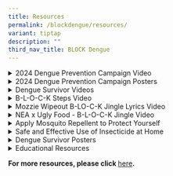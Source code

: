 ```yaml
---
title: Resources
permalink: /blockdengue/resources/
variant: tiptap
description: ""
third_nav_title: BLOCK Dengue
---
```

<div data-type="detailGroup" class="isomer-accordion isomer-accordion-white">
<details class="isomer-details">
<summary>2024 Dengue Prevention Campaign Video</summary>
<div data-type="detailsContent" class="isomer-details-content">
<p><strong>English</strong>
</p>
<div class="iframe-wrapper">
<iframe height="400" width="100%" allowfullscreen="true" frameborder="0" src="https://www.youtube.com/embed/w-vPRd1823o?si=rUUVGjYon8RobL39"></iframe>
</div>
<p><strong>Malay</strong>
</p>
<div class="iframe-wrapper">
<iframe height="400" width="100%" allowfullscreen="true" frameborder="0" src="https://www.youtube.com/embed/-s6yHDkZs3k?si=qJ4kGoQV2XOY06q4"></iframe>
</div>
<p><strong>Chinese</strong>
</p>
<div class="iframe-wrapper">
<iframe height="400" width="100%" allowfullscreen="true" frameborder="0" src="https://www.youtube.com/embed/PKBLS35F9fY?si=ndfDB6ZAbKxG6_23"></iframe>
</div>
<p><strong>Tamil</strong>
</p>
<div class="iframe-wrapper">
<iframe height="400" width="100%" allowfullscreen="true" frameborder="0" src="https://www.youtube.com/embed/UFtEFKP6wU8?si=CbHBECy7327whoC1"></iframe>
</div>
</div>
</details>
<details class="isomer-details">
<summary>2024 Dengue Prevention Campaign Posters</summary>
<div data-type="detailsContent" class="isomer-details-content">
<p><strong>2024 Dengue Prevention Campaign Poster (A2)</strong>
</p>
<div class="isomer-image-wrapper">
<img style="width: 100%" height="auto" width="100%" alt="2024 Dengue Prevention Campaign Poster" src="/images/Block Dengue/Resources/h284185_nea_national_dengue_a4sz.jpg">
</div>
<p><em>Click on image to download</em>
</p>
<p><strong>2024 Dengue Prevention Campaign Poster (A4)</strong>
</p>
<div class="isomer-image-wrapper">
<img style="width: 100%" height="auto" width="100%" alt="2024 Dengue Prevention Campaign Poster" src="/images/Block Dengue/Resources/h284185_nea_national_dengue_a4sz.jpg">
</div>
<p><em>Click on image to download</em>
</p>
</div>
</details>
<details class="isomer-details">
<summary>Dengue Survivor Videos</summary>
<div data-type="detailsContent" class="isomer-details-content">
<p><strong>English (Gary)</strong>
</p>
<div class="iframe-wrapper">
<iframe height="400" width="100%" allowfullscreen="true" frameborder="0" src="https://www.youtube.com/embed/QCz2VVVRj3s"></iframe>
</div>
<p><strong>English (Shima)</strong>
</p>
<div class="iframe-wrapper">
<iframe height="400" width="100%" allowfullscreen="true" frameborder="0" src="https://www.youtube.com/embed/46xD-391ghc"></iframe>
</div>
<p><strong>English (Alisha)</strong>
</p>
<div class="iframe-wrapper">
<iframe height="400" width="100%" allowfullscreen="true" frameborder="0" src="https://www.youtube.com/embed/fGTSx2S1xlU"></iframe>
</div>
<p><strong>Chinese (Gary)</strong>
</p>
<div class="iframe-wrapper">
<iframe height="400" width="100%" allowfullscreen="true" frameborder="0" src="https://www.youtube.com/embed/ubTnpRaArus"></iframe>
</div>
<p><strong>Malay (Shima)</strong>
</p>
<div class="iframe-wrapper">
<iframe height="400" width="100%" allowfullscreen="true" frameborder="0" src="https://www.youtube.com/embed/nqYWxRw0hH8"></iframe>
</div>
<p><strong>Tamil (Alisha)</strong>
</p>
<div class="iframe-wrapper">
<iframe height="400" width="100%" allowfullscreen="true" frameborder="0" src="https://www.youtube.com/embed/-q1uMk4dQX8"></iframe>
</div>
</div>
</details>
<details class="isomer-details">
<summary>B-L-O-C-K Steps Video</summary>
<div data-type="detailsContent" class="isomer-details-content">
<p><strong>English</strong>
</p>
<div class="iframe-wrapper">
<iframe style="box-sizing: border-box; font-family: Poppins, sans-serif; outline: none !important; position: absolute; top: 0px; left: 0px;" height="100%" width="100%" allowfullscreen="true" frameborder="0" src="https://www.youtube.com/embed/FlnuB7tkUe4"></iframe>
</div>
<p><strong>Malay</strong>
</p>
<div class="iframe-wrapper">
<iframe style="box-sizing: border-box; font-family: Poppins, sans-serif; outline: none !important; position: absolute; top: 0px; left: 0px;" height="100%" width="100%" allowfullscreen="true" frameborder="0" src="https://www.youtube.com/embed/J-vJwoYWFuA"></iframe>
</div>
<p><strong>Chinese</strong>
</p>
<div class="iframe-wrapper">
<iframe style="box-sizing: border-box; font-family: Poppins, sans-serif; outline: none !important; position: absolute; top: 0px; left: 0px;" height="100%" width="100%" allowfullscreen="true" frameborder="0" src="https://www.youtube.com/embed/6S8W8bxecfE"></iframe>
</div>
<p><strong>Tamil</strong>
</p>
<div class="iframe-wrapper">
<iframe style="box-sizing: border-box; font-family: Poppins, sans-serif; outline: none !important; position: absolute; top: 0px; left: 0px;" height="100%" width="100%" allowfullscreen="true" frameborder="0" src="https://www.youtube.com/embed/O6g59O_RCms"></iframe>
</div>
<p><strong>Bahasa Indonesia</strong>
</p>
<div class="iframe-wrapper">
<iframe style="box-sizing: border-box; font-family: Poppins, sans-serif; outline: none !important; position: absolute; top: 0px; left: 0px;" height="100%" width="100%" allowfullscreen="true" frameborder="0" src="https://www.youtube.com/embed/ogN8pWw8DcM%20frameborder="></iframe>
</div>
<p><strong>Burmese</strong>
</p>
<div class="iframe-wrapper">
<iframe style="box-sizing: border-box; font-family: Poppins, sans-serif; outline: none !important; position: absolute; top: 0px; left: 0px;" height="100%" width="100%" allowfullscreen="true" frameborder="0" src="https://www.youtube.com/embed/Lw9BeEb1znA"></iframe>
</div>
<p><strong>Tagalog</strong>
</p>
<div class="iframe-wrapper">
<iframe style="box-sizing: border-box; font-family: Poppins, sans-serif; outline: none !important; position: absolute; top: 0px; left: 0px;" height="100%" width="100%" allowfullscreen="true" frameborder="0" src="https://www.youtube.com/embed/8o-CRHru5G4"></iframe>
</div>
</div>
</details>
<details class="isomer-details">
<summary>Mozzie Wipeout B-LO-C-K Jingle Lyrics Video</summary>
<div data-type="detailsContent" class="isomer-details-content">
<p></p>
<div class="iframe-wrapper">
<iframe style="box-sizing: border-box; font-family: Poppins, sans-serif; outline: none !important; position: absolute; top: 0px; left: 0px;" height="100%" width="100%" allowfullscreen="true" frameborder="0" src="https://www.youtube.com/embed/a-l8X6hLjzM"></iframe>
</div>
</div>
</details>
<details class="isomer-details">
<summary>NEA x Ugly Food - B-L-O-C-K Jingle Video</summary>
<div data-type="detailsContent" class="isomer-details-content">
<div class="iframe-wrapper">
<iframe style="box-sizing: border-box; font-family: Poppins, sans-serif; outline: none !important; position: absolute; top: 0px; left: 0px;" height="100%" width="100%" allowfullscreen="true" frameborder="0" src="https://www.youtube.com/embed/zRd7mc1Ja4w"></iframe>
</div>
<p>&nbsp;</p>
</div>
</details>
<details class="isomer-details">
<summary>Apply Mosquito Repellent to Protect Yourself</summary>
<div data-type="detailsContent" class="isomer-details-content">
<div class="iframe-wrapper">
<iframe style="box-sizing: border-box; font-family: Poppins, sans-serif; outline: none !important; position: absolute; top: 0px; left: 0px;" height="100%" width="100%" allowfullscreen="true" frameborder="0" src="https://www.youtube.com/embed/BQ98NiSSohc"></iframe>
</div>
<p>&nbsp;</p>
</div>
</details>
<details class="isomer-details">
<summary>Safe and Effective Use of Insecticide at Home</summary>
<div data-type="detailsContent" class="isomer-details-content">
<div class="iframe-wrapper">
<iframe style="box-sizing: border-box; font-family: Poppins, sans-serif; outline: none !important; position: absolute; top: 0px; left: 0px;" height="100%" width="100%" allowfullscreen="true" frameborder="0" src="https://www.youtube.com/embed/8Omrqokv1s4"></iframe>
</div>
<p>&nbsp;</p>
</div>
</details>
<details class="isomer-details">
<summary>Dengue Survivor Posters</summary>
<div data-type="detailsContent" class="isomer-details-content">
<p><strong>Dengue Survivor Poster (English)</strong>
</p>
<p><em>Click </em><a href="/images/Block%20Dengue/Resources/nea_007_t23h_dengue_a2_poster.jpg" rel="noopener noreferrer nofollow" target="_blank">here</a><em> to download</em>
</p>
<div class="isomer-image-wrapper">
<img style="width: 50%;" height="auto" width="100%" alt="" src="/images/Block Dengue/Resources/nea_007_t23h_dengue_a2_poster.jpg">
</div>
<p></p>
<p><strong>Dengue Survivor Poster (Chinese)</strong>
</p>
<p><em>Click <a href="/files/Block Dengue/Resources/nea_005_t22h_gary_a2_poster_path_compressed.pdf" rel="noopener noreferrer nofollow" target="_blank">here</a> to download</em>
</p>
<div class="isomer-image-wrapper">
<img style="width: 40%;" height="auto" width="100%" alt="" src="/images/Block Dengue/Resources/survivor_chi_poster_tmb_small.jpg">
</div>
<p></p>
<p><strong>Dengue Survivor Poster (Malay)</strong>
</p>
<p><em>Click <a href="/files/Block Dengue/Resources/nea_005_t22h_shima_a2_poster_path_compressed.pdf" rel="noopener noreferrer nofollow" target="_blank">here </a>to download</em>
</p>
<div class="isomer-image-wrapper">
<img style="width: 50%;" height="auto" width="100%" alt="" src="/images/Block Dengue/Resources/survivor_mal_poster_tmb_small.jpg">
</div>
<p></p>
<p><strong>Dengue Survivor Poster (Tamil)</strong>
</p>
<p><em>Click <a href="/files/Block Dengue/Resources/nea_005_t22h_alisha_a2_poster_path_compressed.pdf" rel="noopener noreferrer nofollow" target="_blank">here</a> to download</em>
</p>
<div class="isomer-image-wrapper">
<img style="width: 50%;" height="auto" width="100%" alt="" src="/images/Block Dengue/Resources/survivor_tam_poster_tmb_small.jpg">
</div>
<p></p>
<p><strong>B-L-O-C-K and S-A-WFlyer (EMCT)</strong>
</p>
<p><em>Click </em><a href="/images/Block%20Dengue/Resources/nea_005_t22r_a5leaflet_2pp_em.jpg" rel="noopener noreferrer nofollow" target="_blank">here </a><em>to download english version</em>
</p>
<p></p><a class="isomer-image-wrapper" href="/images/Block%20Dengue/Resources/nea_005_t22r_a5leaflet_2pp_em.jpg"><img style="width: 50%;" height="auto" width="100%" alt="" src="/images/Block Dengue/Resources/nea_005_t22r_a5leaflet_2pp_em.jpg"></a>
<p></p>
<p><em>Click </em><a href="/images/Block%20Dengue/Resources/nea_005_t22r_a5leaflet_2pp_ct.jpg" rel="noopener noreferrer nofollow" target="_blank">here </a><em>to download chinese version</em>
</p><a class="isomer-image-wrapper" href="/images/Block%20Dengue/Resources/nea_005_t22r_a5leaflet_2pp_ct.jpg"><img style="width: 50%;" height="auto" width="100%" alt="" src="/images/Block Dengue/Resources/nea_005_t22r_a5leaflet_2pp_ct.jpg"></a>
<p></p>
<p><strong>MOE Soaper 5 x BLOCK Poster (Portrait)</strong>
</p>
<p><em>Click <a href="/files/Block Dengue/Resources/nea_005_t22r_a5leaflet_2pp_emct.pdf" rel="noopener noreferrer nofollow" target="_blank">here</a> to download</em>
</p>
<div class="isomer-image-wrapper">
<img style="width: 40%;" height="auto" width="100%" alt="" src="/images/Block Dengue/Resources/soaper_5_block_portrait_tmb_small.jpg">
</div>
<p><strong>MOE Soaper 5 x BLOCK Poster (Landscape)</strong>
</p>
<p><em>Click on image to download</em>
</p>
<div class="isomer-image-wrapper">
<img style="width: 40%;" height="auto" width="100%" alt="" src="/images/Block Dengue/Resources/soaper_5_block_landscape_tmb_small.jpg">
</div>
<p>
<br><strong>Migrant Worker Poster (English)</strong>
</p>
<p><em>Click <a href="/files/Block Dengue/Resources/nea_dengue_migrant_worker_poster_en.pdf" rel="noopener noreferrer nofollow" target="_blank">here</a> to download</em>
</p>
<div class="isomer-image-wrapper">
<img style="width: 40%;" height="auto" width="100%" alt="" src="/images/Block Dengue/Resources/dengue_prevention_en_tmb_small.png">
</div>
<p></p>
<p><strong>Migrant Worker Poster (Chinese)</strong>
</p>
<p><em>Click <a href="/files/Block Dengue/Resources/nea_007_t23v_dengue_collaterals_migrant_worker_eposter_v2__chinese_.pdf" rel="noopener noreferrer nofollow" target="_blank">here</a> to download</em>
</p>
<div class="isomer-image-wrapper">
<img style="width: 40%;" height="auto" width="100%" alt="" src="/images/Block Dengue/Resources/chinese_tmb_small.png">
</div>
<p>
<br><strong>Migrant Worker Poster (Tamil)</strong>
</p>
<p><em>Click <a href="/files/Block Dengue/Resources/nea_007_t23v_dengue_collaterals_migrant_worker_eposter_v2__tamil_.pdf" rel="noopener noreferrer nofollow" target="_blank">here</a> to download</em>
</p>
<div class="isomer-image-wrapper">
<img style="width: 40%;" height="auto" width="100%" alt="" src="/images/Block Dengue/Resources/tamil_tmb_small.png">
</div>
<p>
<br><strong>Migrant Worker Poster (Burmese)</strong>
</p>
<p><em>Click <a href="/files/Block Dengue/Resources/nea_007_t23v_dengue_collaterals_migrant_worker_eposter__burmese_.pdf" rel="noopener noreferrer nofollow" target="_blank">here</a> to download</em>
</p>
<div class="isomer-image-wrapper">
<img style="width: 40%;" height="auto" width="100%" alt="" src="/images/Block Dengue/Resources/burmese_tmb_small.png">
</div>
<p>
<br><strong>Migrant Worker Poster (Bengali)</strong>
</p>
<p><em>Click <a href="/files/Block Dengue/Resources/nea_007_t23v_dengue_collaterals_migrant_worker_eposter__bengali_.pdf" rel="noopener noreferrer nofollow" target="_blank">here</a> to download</em>
</p>
<div class="isomer-image-wrapper">
<img style="width: 40%;" height="auto" width="100%" alt="" src="/images/Block Dengue/Resources/bengali_tmb_small.png">
</div>
<p></p>
<p><strong>Migrant Worker Poster (Thai)</strong>
</p>
<p><em>Click <a href="/files/Block Dengue/Resources/nea_007_t23v_dengue_collaterals_migrant_worker_eposter__thai_.pdf" rel="noopener noreferrer nofollow" target="_blank">here </a>to download</em>
</p>
<div class="isomer-image-wrapper">
<img style="width: 40%;" height="auto" width="100%" alt="" src="/images/Block Dengue/Resources/thai_tmb_small.png">
</div>
<p></p>
<p><strong>Migrant Worker Poster (Vietnamese)</strong>
</p>
<p><em>Click on <a href="/files/Block Dengue/Resources/nea_007_t23v_dengue_collaterals_migrant_worker_eposter__vietnamese_.pdf" rel="noopener noreferrer nofollow" target="_blank">here </a>to download</em>
</p>
<div class="isomer-image-wrapper">
<img style="width: 40%;" height="auto" width="100%" alt="" src="/images/Block Dengue/Resources/viet_tmb_small.png">
</div>
<p></p>
<p><strong>B-L-O-C-K Steps</strong>
</p>
<p><em>Click </em><a href="/images/Block%20Dengue/Resources/stop_dengue_with_b_l_o_c_k_fb_cover_final.jpg" rel="noopener noreferrer nofollow" target="_blank">here</a><em> to download</em>
</p>
<div class="isomer-image-wrapper">
<img style="width: 40%;" height="auto" width="100%" alt="" src="/images/Block Dengue/Resources/stop_dengue_with_b_l_o_c_k_fb_cover_final.jpg">
</div>
<p></p>
<p><strong>S-A-W Steps</strong>
</p>
<p><em>Click </em><a href="/images/Block%20Dengue/Resources/saw_visual_for_nea_website.png" rel="noopener noreferrer nofollow" target="_blank">here</a><em> to download</em>
</p>
<div class="isomer-image-wrapper">
<img style="width: 40%;" height="auto" width="100%" alt="" src="/images/Block Dengue/Resources/saw_steps_tmb_small.png">
</div>
<p></p>
<p><strong>NEA x Ugly Food</strong>
</p>
<p><em>Click <a href="/files/Block Dengue/Resources/nea_x_uglyfood_poster_compressed2.pdf" rel="noopener noreferrer nofollow" target="_blank">here</a> to download</em>
</p>
<div class="isomer-image-wrapper">
<img style="width: 40%;" height="auto" width="100%" alt="" src="/images/Block Dengue/Resources/nea_x_ugly_food_poster_tmb_small.jpg">
</div>
<p><strong>S-A-W Flyer</strong>
</p>
<p><em>Click <a href="/files/Block Dengue/Resources/dengue_self_protection_saw_flyer_pdf_safe_compressed.pdf" rel="noopener noreferrer nofollow" target="_blank">here</a> to download</em>
</p>
<div class="isomer-image-wrapper">
<img style="width: 40%;" height="auto" width="100%" alt="" src="/images/Block Dengue/Resources/saw_flyer_tmb_small.jpg">
</div>
<p><strong>Plant Nursery Poster</strong>
<br><em>Click <a href="/files/Block Dengue/Resources/nea_014_t22c_dengue_lny_2023_nursery_posters.pdf" rel="noopener noreferrer nofollow" target="_blank">here</a> to download</em>
</p>
<div class="isomer-image-wrapper">
<img style="width: 40%;" height="auto" width="100%" alt="" src="/images/Block Dengue/Resources/plant_nursery_poster_tmb_small.jpg">
</div>
</div>
</details>
<details class="isomer-details">
<summary>Educational Resources</summary>
<div data-type="detailsContent" class="isomer-details-content">
<p><strong>Dengue Colouring Sheet</strong>
</p>
<p><em>Click <a href="/files/Block Dengue/Resources/nea___dengue_phase_2___digital_colouring_sheet_pdf_export__170323_.pdf" rel="noopener noreferrer nofollow" target="_blank">here</a> to download</em>
</p>
<p></p>
<div class="isomer-image-wrapper">
<img style="width: 40%;" height="auto" width="100%" alt="" src="/images/Block Dengue/Resources/colouring_dengue9074c56eab6844658c775fd822e21113_tmb_small.jpg">
</div>
<p></p>
<p><strong>Dengue Digital Puzzle</strong>
</p>
<p><em>Click <a href="/files/Block Dengue/Resources/nea___dengue_phase_2___digital_puzzle_sheet_pdf_export__170323_.pdf" rel="noopener noreferrer nofollow" target="_blank">here</a> to download</em>
</p>
<p></p>
<div class="isomer-image-wrapper">
<img style="width: 40%;" height="auto" width="100%" alt="" src="/images/Block Dengue/Resources/puzzle_dengue08a4d3484dc24c7fb5a62c9de29f6c42_tmb_small.jpg">
</div>
<p></p>
<p><strong>Dengue Crossword Puzzle</strong>
</p>
<p><em>Click <a href="/files/Block Dengue/Resources/nea_dengue_crossword_puzzle_2022.pdf" rel="noopener noreferrer nofollow" target="_blank">here</a> to download</em>
</p>
<p></p>
<div class="isomer-image-wrapper">
<img style="width: 40%;" height="auto" width="100%" alt="" src="/images/Block Dengue/Resources/dengue_crossword_tmb_small.jpg">
</div>
<p></p>
<p><strong>Dengue Quiz</strong>
</p>
<p><em>Click <a href="/files/Block Dengue/Resources/nea_dengue_quiz_2022.pdf" rel="noopener noreferrer nofollow" target="_blank">here</a> to download</em>
</p>
<p></p>
<div class="isomer-image-wrapper">
<img style="width: 40%;" height="auto" width="100%" alt="" src="/images/Block Dengue/Resources/dengue_quiz_tmb_small.jpg">
</div>
<p></p>
</div>
</details>
</div>
<p><strong>For more resources, please click </strong><a href="/resources/dengue/" rel="noopener noreferrer nofollow" target="_blank">here</a><strong>.</strong>
</p>
<p></p>
<p></p>